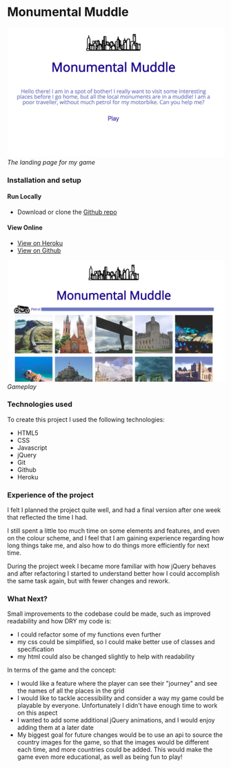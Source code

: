 
# Monumental Muddle

![black, bold outline of a city skyline, on a white background, title "monumental muddle" and some text introducing the game](images/for-readme/first-page.png "The landing page for my game")
*The landing page for my game*

### Installation and setup
#### Run Locally

- Download or clone the [Github repo](https://github.com/hannahintech/wdi-first-project)

#### View Online

- [View on Heroku](https;//monumental-muddle.herokuapp.com)
- [View on Github](https://github.com/hannahintech/wdi-first-project)

![skyline, title "monumental muddle", image of a bike, "petrol" and pertrol bar, images of places in Britain. Some places in the countryside, some churches, and some other landmarks](images/for-readme/game-play.png "The landing page for my game")
*Gameplay*

### Technologies used

To create this project I used the following technologies:

- HTML5
- CSS
- Javascript
- jQuery
- Git
- Github
- Heroku

### Experience of the project
I felt I planned the project quite well, and had a final version after one week that reflected the time I had.

I still spent a little too much time on some elements and features, and even on the colour scheme, and I feel that I am gaining experience regarding how long things take me, and also how to do things more efficiently for next time.

During the project week I became more familiar with how jQuery behaves and after refactoring I started to understand better how I could accomplish the same task again, but with fewer changes and rework.

### What Next?
Small improvements to the codebase could be made, such as improved readability and how DRY my code is:
  * I could refactor some of my functions even further
  * my css could be simplified, so I could make better use of classes and specification
  * my html could also be changed slightly to help with readability

In terms of the game and the concept:
* I would like a feature where the player can see their "journey" and see the names of all the places in the grid
* I would like to tackle accessibility and consider a way my game could be playable by everyone. Unfortunately I didn't have enough time to work on this aspect
* I wanted to add some additional jQuery animations, and I would enjoy adding them at a later date
* My biggest goal for future changes would be to use an api to source the country images for the game, so that the images would be different each time, and more countries could be added. This would make the game even more educational, as well as being fun to play!
